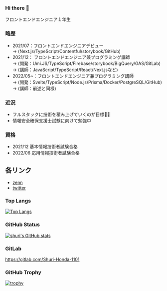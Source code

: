 ### Hi there 👋
フロントエンドエンジニア１年生

### 略歴
- 2021/07：フロントエンドエンジニアデビュー <br>
  -> (Next.js/TypeScript/Contentful/storybook/GitHub)
- 2021/12： フロントエンドエンジニア兼プログラミング講師 <br>
  -> (開発：Umi.JS/TypeScript/Firebase/storybook/BigQuery/GAS/GitLab) <br>
  -> (講師：JavaScript/TypeScript/React/Next.jsなど)
- 2022/05~：フロントエンドエンジニア兼プログラミング講師<br>
  -> (開発：Svelte/TypeScript/Node.js/Prisma/Docker/PostgreSQL/GitHub) <br>
  -> (講師：前述と同様)

### 近況
- フルスタックに技術を積み上げていくのが目標💪🏻
- 情報安全確保支援士試験に向けて勉強中

### 資格
- 2021/12 基本情報技術者試験合格
- 2022/06 応用情報技術者試験合格

## 各リンク
- [zenn](https://zenn.dev/danbo)
- [twitter](https://twitter.com/danbodev)

### Top Langs
[![Top Langs](https://github-readme-stats.vercel.app/api/top-langs/?username=Shuri-Honda-1101&count_private=true&show_icons=true&theme=dracula
)](https://github.com/Shuri-Honda-1101/github-readme-stats)

### GitHub Status
[![shuri's GitHub stats](https://github-readme-stats.vercel.app/api?username=Shuri-Honda-1101&count_private=true&show_icons=true&theme=dracula
)](https://github.com/Shuri-Honda-1101/github-readme-stats)

### GitLab
https://gitlab.com/Shuri-Honda-1101

### GitHub Trophy
[![trophy](https://github-profile-trophy.vercel.app/?username=Shuri-Honda-1101&theme=dracula)](https://github.com/Shuri-Honda-1101/github-profile-trophy)

<!--
### GitHub Streak
[![GitHub Streak](http://github-readme-streak-stats.herokuapp.com?user=Shuri-Honda-1101&theme=dracula)](https://git.io/streak-stats)
-->

<!--
**Shuri-Honda-1101/Shuri-Honda-1101** is a ✨ _special_ ✨ repository because its `README.md` (this file) appears on your GitHub profile.

Here are some ideas to get you started:

- 🔭 I’m currently working on ...
- 🌱 I’m currently learning ...
- 👯 I’m looking to collaborate on ...
- 🤔 I’m looking for help with ...
- 💬 Ask me about ...
- 📫 How to reach me: ...
- 😄 Pronouns: ...
- ⚡ Fun fact: ...
-->
